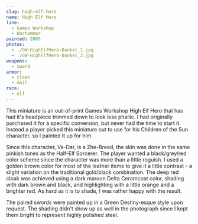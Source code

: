 ```yaml
---
slug: high-elf-hero
name: High Elf Hero
line:
  - Games Workshop
  - Warhammer
painted: 2003
photos:
  - ./GW-HighElfHero-Dankel_1.jpg
  - ./GW-HighElfHero-Dankel_2.jpg
weapons:
  - sword
armor:
  - cloak
  - mail
race:
  - elf
---
```


This miniature is an out-of-print Games Workshop High Elf Hero that has had it's headpiece trimmed down to look less phallic. I had originally purchased it for a specific conversion, but never had the time to start it. Instead a player picked this miniature out to use for his Children of the Sun character, so I painted it up for him.

Since this character, Va-Dar, is a Zhe-Breed, the skin was done in the same pinkish tones as the Half-Elf Sorcerer. The player wanted a black/grey/red color scheme since the character was more than a little roguish. I used a golden brown color for most of the leather items to give it a little contrast - a slight variation on the traditional gold/black combination. The deep red cloak was achieved using a dark maroon Delta Ceramcoat color, shading with dark brown and black, and highlighting with a little orange and a brighter red. As hard as it is to shade, I was rather happy with the result.

The paired swords were painted up in a Green Destiny-esque style upon request. The shading didn't show up as well in the photograph since I kept them bright to represent highly polished steel.
